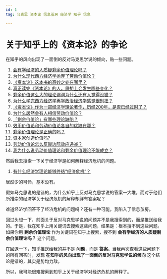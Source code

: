 ```yaml
---
id: 1
tag: 马克思 资本论 信息茧房 经济学 知乎 信息

---
```


# 关于知乎上的《资本论》的争论

在知乎的风向出现了一面倒的反对马克思学说的倾向，贴一些问题。

1. [会有学经济的人质疑剩余价值理论吗？](https://www.zhihu.com/question/263401784)
2. [为什么现代西方经济学抛弃了劳动价值论？](https://www.zhihu.com/question/30436087)
3. [《资本论》这本书的高妙之处在哪里？](https://www.zhihu.com/question/324740319)
4. [真正读完《资本论》的人，思想上会发生哪些变化？](https://www.zhihu.com/question/324874330)
5. [剩余价值这么大的理论漏洞为什么还有人觉得没错？](https://www.zhihu.com/question/626761618)
6. [为什么学完西方经济学再学政治经济学感觉很别扭？](https://www.zhihu.com/question/494284596)
7. [《资本论》作为一部经济学理论著作，历经200年，是否已经过时了？](https://www.zhihu.com/question/576351321)
8. [为什么居然会有人相信劳动价值论？](https://www.zhihu.com/question/620193480)
9. [「剩余价值论」有哪些理论缺陷？](https://www.zhihu.com/question/501487031)
10. [效用价值论和劳动价值论各自的优缺在哪？](https://www.zhihu.com/question/471203930)
11. [剩余价值理论是正确的吗？](https://www.zhihu.com/question/475137484)
12. [资本家创造价值吗?](https://www.zhihu.com/question/621487083)
13. [劳动价值论怎么反驳边际效应递减？](https://www.zhihu.com/question/581864117)
14. [我为什么说劳动价值理论和剩余价值理论不能成立？](https://www.zhihu.com/question/629752236)

然后我去搜索一下关于经济学是如何解释经济危机的问题。

1. [有什么经济学理论能够终结“经济危机”？](https://www.zhihu.com/question/485046007)

居然少的可怜，基本没有。

假如马克思说的是错的，为什么知乎上反对马克思学说的答案一大堆，而对于他们所推崇的经济学关于经济危机的解释却鲜有答案呢？

难道经济学回答不了经济危机的问题吗？还有一种可能，我陷入了信息茧房。

回过头想一下，前面关于反对马克思学说的问题并不是我搜索到的，而是推送给我的。于是，我在知乎上用关键词去搜索这些问题，结果是：根本搜不到这些问题。如果你用 **剩余价值理论** 作为关键词在知乎上搜索，搜不到 **会有学经济的人质疑剩余价值理论吗？** 这个问题。

在回退一下，知乎推送给我的并不是 **问题**，而是 **答案**。当我再次查看这些问题下的所有回答时，发现 **在知乎的风向出现了一面倒的反对马克思学说的倾向** 这个结论是错的，其实是势均力敌。

所以，我可能很难搜索到知乎上关于经济学对经济危机的解释了。











